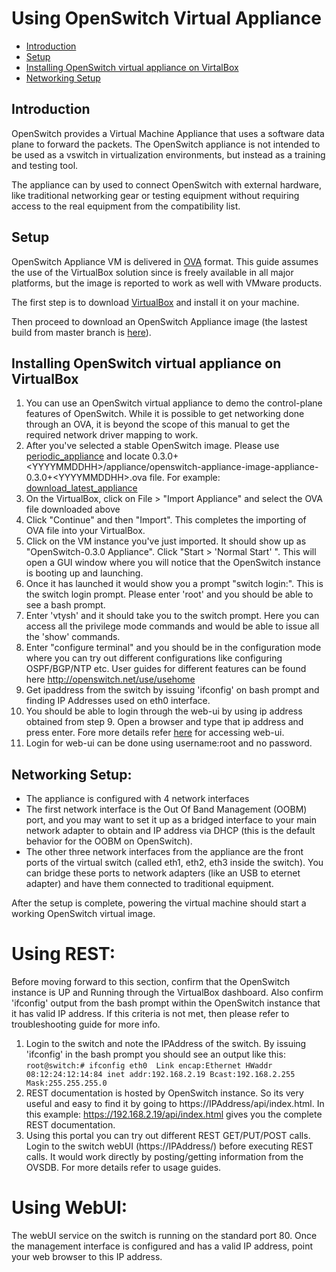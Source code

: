 # Using OpenSwitch Virtual Appliance

- [Introduction](#introduction)
- [Setup](#setup)
- [Installing OpenSwitch virtual appliance on VirtalBox](#installing-openswitch-virtual-appliance-on-virtualbox)
- [Networking Setup](#networking-setup)

## Introduction

OpenSwitch provides a Virtual Machine Appliance that uses a software data plane to forward the packets. The OpenSwitch appliance is not intended to be used as a vswitch in virtualization environments, but instead as a training and testing tool.

The appliance can by used to connect OpenSwitch with external hardware, like traditional networking gear or testing equipment without requiring access to the real equipment from the compatibility list.

## Setup

OpenSwitch Appliance VM is delivered in [OVA](https://en.wikipedia.org/wiki/Open_Virtualization_Format) format. This guide assumes the use of the VirtualBox solution since is freely available in all major platforms, but the image is reported to work as well with VMware products.

The first step is to download [VirtualBox](https://www.virtualbox.org) and install it on your machine.

Then proceed to download an OpenSwitch Appliance image (the lastest build from master branch is [here](https://archive.openswitch.net/artifacts/periodic/master/latest/appliance/)).

## Installing OpenSwitch virtual appliance on VirtualBox

   1. You can use an OpenSwitch virtual appliance to demo the control-plane features of OpenSwitch.
      While it is possible to get networking done through an OVA, it is beyond the scope of this manual to get the
      required network driver mapping to work.
   2. After you've selected a stable OpenSwitch image. Please use [periodic_appliance](https://archive.openswitch.net/artifacts/periodic/master/) and locate 0.3.0+&lt;YYYYMMDDHH&gt;/appliance/openswitch-appliance-image-appliance-0.3.0+&lt;YYYYMMDDHH&gt;.ova file. For example:  [download_latest_appliance](https://archive.openswitch.net/artifacts/periodic/master/latest/)
   3. On the VirtualBox, click on File > "Import Appliance" and select the OVA file downloaded above
   4. Click "Continue" and then "Import". This completes the importing of OVA file into your VirtualBox.
   5. Click on the VM instance you've just imported. It should show up as "OpenSwitch-0.3.0 Appliance".
      Click "Start > 'Normal Start' ".
      This will open a GUI window where you will notice that the OpenSwitch instance is booting up and launching.
   6. Once it has launched it would show you a prompt "switch login:". This is the switch login prompt.
      Please enter 'root' and you should be able to see a bash prompt.
   7. Enter 'vtysh' and it should take you to the switch prompt. Here you can access all the privilege mode
      commands and would be able to issue all the 'show' commands.
   8. Enter "configure terminal" and you should be in the configuration mode where you can try out different
      configurations like configuring OSPF/BGP/NTP etc. User guides for different features can be found here
      http://openswitch.net/use/usehome
   9. Get ipaddress from the switch by issuing 'ifconfig' on bash prompt and finding IP Addresses used on eth0 interface.
   10. You should be able to login through the web-ui by using ip address obtained from step 9. Open a browser and type that ip address and press enter. Fore more details refer [here](/documents/user/webui_user_guide) for accessing web-ui.
   11. Login for web-ui can be done using username:root and no password.

## Networking Setup:
* The appliance is configured with 4 network interfaces
* The first network interface is the Out Of Band Management (OOBM) port, and you may want to set it up as a bridged interface to your main network adapter to obtain and IP address via DHCP (this is the default behavior for the OOBM on OpenSwitch).
* The other three network interfaces from the appliance are the front ports of the virtual switch (called eth1, eth2, eth3 inside the switch). You can bridge these ports to network adapters (like an USB to eternet adapter) and have them connected
to traditional equipment.

After the setup is complete, powering the virtual machine should start a working OpenSwitch virtual image.

Using REST:
===========

  Before moving forward to this section, confirm that the OpenSwitch instance is UP and Running through the VirtualBox dashboard. Also confirm 'ifconfig' output from the bash prompt within the OpenSwitch instance that it has valid IP address. If this criteria is not met, then please refer to troubleshooting guide for more info.
  1. Login to the switch and note the IPAddress of the switch. By issuing 'ifconfig' in the bash prompt you should see an output like this:
    ```
    root@switch:# ifconfig
    eth0  Link encap:Ethernet HWaddr 08:12:24:12:14:84
          inet addr:192.168.2.19 Bcast:192.168.2.255 Mask:255.255.255.0
    ```
  2. REST documentation is hosted by OpenSwitch instance. So its very useful and easy to find it by going to https://IPAddress/api/index.html. In this example: https://192.168.2.19/api/index.html gives you the complete REST documentation.
  3. Using this portal you can try out different REST GET/PUT/POST calls. Login to the switch webUI (https://IPAddress/) before executing REST calls. It would work directly by posting/getting information from the OVSDB. For more details refer to usage guides.

Using WebUI:
============

  The webUI service on the switch is running on the standard port 80. Once the management interface is configured and has a valid IP address, point your web browser to this IP address.
